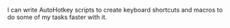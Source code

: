  I can write AutoHotkey scripts‌ to create keyboard shortcuts and macros to do some of my tasks faster with it.